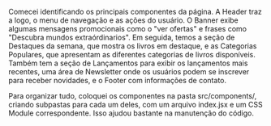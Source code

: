 Comecei identificando os principais componentes da página. A Header traz a logo, o menu de navegação e as ações do usuário. O Banner exibe algumas mensagens promocionais como o "ver ofertas" e frases como "Descubra mundos extraórdinarios". Em seguida, temos a seção de Destaques da semana, que mostra os livros em destaque, e as Categorias Populares, que apresentam as diferentes categorias de livros disponíveis. Também tem a seção de Lançamentos para exibir os lançamentos mais recentes, uma área de Newsletter onde os usuários podem se inscrever para receber novidades, e o Footer com informações de contato.

Para organizar tudo, coloquei os componentes na pasta src/components/, criando subpastas para cada um deles, com um arquivo index.jsx e um CSS Module correspondente. Isso ajudou bastante na manutenção do código. 